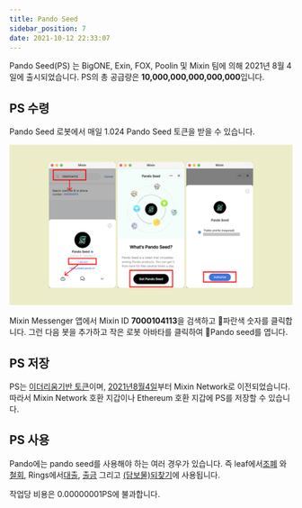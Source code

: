 ```yaml
---
title: Pando Seed
sidebar_position: 7
date: 2021-10-12 22:33:07
---
```


Pando Seed(PS) 는 BigONE, Exin, FOX, Poolin 및 Mixin 팀에 의해 2021년 8월 4일에 출시되었습니다. PS의 총 공급량은 **10,000,000,000,000,000**입니다.

## PS 수령

Pando Seed 로봇에서 매일 1.024 Pando Seed 토큰을 받을 수 있습니다.

![](../assets/pando-seed.png)

Mixin Messenger 앱에서 Mixin ID **7000104113**을 검색하고 파란색 숫자를 클릭합니다. 그런 다음 봇을 추가하고 작은 로봇 아바타를 클릭하여 Pando seed를 엽니다.

## PS 저장

PS는 [이더리움기반 토큰](https://etherscan.io/token/0x0e94772146d2e344aa02a976004101bd595c9e66)이며, [2021년8월4일](https://etherscan.io/tx/0x7e179deaf2abd8d3d53e09007791c8e4208932b364f81297c09912e9b750277a)부터 Mixin Network로 이전되었습니다. 따라서 Mixin Network 호환 지갑이나 Ethereum 호환 지갑에 PS를 저장할 수 있습니다.

## PS 사용

Pando에는 pando seed를 사용해야 하는 여러 경우가 있습니다. 즉 leaf에서[조폐](https://docs.pando.im/docs/leaf/tutorials/generate-more) 와 [철회](https://docs.pando.im/docs/leaf/tutorials/withdraw), Rings에서[대출](https://docs.pando.im/docs/rings/tutorials/how-to-borrow), [출금](https://docs.pando.im/docs/rings/tutorials/how-to-withdraw) 그리고 [(담보물)되찾기](https://docs.pando.im/docs/rings/tutorials/how-to-unpledge)에 사용됩니다.

작업당 비용은 0.00000001PS에 불과합니다.

